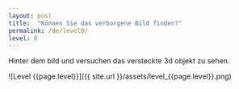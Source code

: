 ```yaml
---
layout: post
title:  "Können Sie das verborgene Bild finden?"
permalink: /de/level0/
level: 0
---
```

Hinter dem bild und versuchen das versteckte 3d objekt zu sehen.

![Level {{page.level}}]({{ site.url }}/assets/level_{{page.level}}.png)